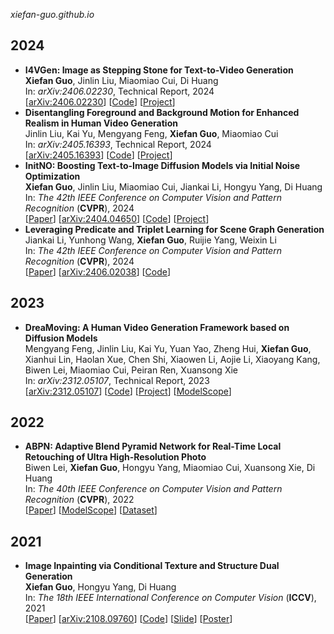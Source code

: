 _xiefan-guo.github.io_



 <h2 class="year">2024</h2>

  <div>
    <ul class="pub">
      <li>
        <b><b>I4VGen: Image as Stepping Stone for Text-to-Video Generation</b></b><br>
        <b><b>Xiefan Guo</b></b>, Jinlin Liu, Miaomiao Cui, Di Huang<br>
        In: <em>arXiv:2406.02230</em>, Technical Report, 2024<br>
        [<a href="https://arxiv.org/abs/2406.02230">arXiv:2406.02230</a>]
        [<a href="https://github.com/xiefan-guo/i4vgen">Code</a>]
        [<a href="https://xiefan-guo.github.io/i4vgen/">Project</a>]
        <!-- <div class="links">
          <a href="https://arxiv.org/abs/2406.02230" class="btn btn-sm z-depth-0" role="button" rel="external nofollow noopener" target="_blank">PDF</a>
          <a href="https://github.com/xiefan-guo/i4vgen" class="btn btn-sm z-depth-0" role="button" rel="external nofollow noopener" target="_blank">Code</a>
          <a href="https://xiefan-guo.github.io/i4vgen/" class="btn btn-sm z-depth-0" role="button" rel="external nofollow noopener" target="_blank">Website</a>
        </div> -->
      </li>
      <li>
        <b><b>Disentangling Foreground and Background Motion for Enhanced Realism in Human Video Generation</b></b><br>
        Jinlin Liu, Kai Yu, Mengyang Feng, <b><b>Xiefan Guo</b></b>, Miaomiao Cui<br>
        In: <em>arXiv:2405.16393</em>, Technical Report, 2024<br>
        [<a href="https://arxiv.org/abs/2405.16393">arXiv:2405.16393</a>]
        [<a href="">Code</a>]
        [<a href="https://liujl09.github.io/humanvideo_movingbackground/">Project</a>]
        <!-- <div class="links">
          <a href="https://arxiv.org/abs/2405.16393" class="btn btn-sm z-depth-0" role="button" rel="external nofollow noopener" target="_blank">PDF</a>
          <a href="" class="btn btn-sm z-depth-0" role="button" rel="external nofollow noopener" target="_blank">Code</a>
          <a href="https://liujl09.github.io/humanvideo_movingbackground/" class="btn btn-sm z-depth-0" role="button" rel="external nofollow noopener" target="_blank">Website</a>
        </div> -->
      </li>
      <li>
        <b><b>InitNO: Boosting Text-to-Image Diffusion Models via Initial Noise Optimization</b></b><br>
        <b><b>Xiefan Guo</b></b>, Jinlin Liu, Miaomiao Cui, Jiankai Li, Hongyu Yang, Di Huang<br>
        In: <em>The 42th IEEE Conference on Computer Vision and Pattern Recognition</em> (<b><b>CVPR</b></b>), 2024<br>
        [<a href="https://openaccess.thecvf.com/content/CVPR2024/html/Guo_InitNO_Boosting_Text-to-Image_Diffusion_Models_via_Initial_Noise_Optimization_CVPR_2024_paper.html">Paper</a>]
        [<a href="https://arxiv.org/abs/2404.04650">arXiv:2404.04650</a>]
        [<a href="https://github.com/xiefan-guo/initno">Code</a>]
        [<a href="https://xiefan-guo.github.io/initno/">Project</a>]
        <!-- <div class="links">
          <a href="https://arxiv.org/abs/2404.04650" class="btn btn-sm z-depth-0" role="button" rel="external nofollow noopener" target="_blank">PDF</a>
          <a href="https://github.com/xiefan-guo/initno" class="btn btn-sm z-depth-0" role="button" rel="external nofollow noopener" target="_blank">Code</a>
          <a href="https://xiefan-guo.github.io/initno/" class="btn btn-sm z-depth-0" role="button" rel="external nofollow noopener" target="_blank">Website</a>
        </div> -->
      </li>
      <li>
        <b><b>Leveraging Predicate and Triplet Learning for Scene Graph Generation</b></b><br>
        Jiankai Li, Yunhong Wang, <b><b>Xiefan Guo</b></b>, Ruijie Yang, Weixin Li<br>
        In: <em>The 42th IEEE Conference on Computer Vision and Pattern Recognition</em> (<b><b>CVPR</b></b>), 2024<br>
        [<a href="https://openaccess.thecvf.com/content/CVPR2024/html/Li_Leveraging_Predicate_and_Triplet_Learning_for_Scene_Graph_Generation_CVPR_2024_paper.html">Paper</a>]
        [<a href="https://arxiv.org/abs/2406.02038">arXiv:2406.02038</a>]
        [<a href="https://github.com/jkli1998/DRM">Code</a>]
        <!-- <div class="links">
          <a href="https://arxiv.org/abs/2406.02038" class="btn btn-sm z-depth-0" role="button" rel="external nofollow noopener" target="_blank">PDF</a>
          <a href="https://github.com/jkli1998/DRM" class="btn btn-sm z-depth-0" role="button" rel="external nofollow noopener" target="_blank">Code</a>
        </div> -->
      </li>
    </ul>    
  </div>

  <h2 class="year">2023</h2>

  <div>
    <ul class="pub">
      <li>
        <b><b>DreaMoving: A Human Video Generation Framework based on Diffusion Models</b></b><br>
        Mengyang Feng, Jinlin Liu, Kai Yu, Yuan Yao, Zheng Hui, <b><b>Xiefan Guo</b></b>, Xianhui Lin, Haolan Xue, Chen Shi, Xiaowen Li, Aojie Li, Xiaoyang Kang, Biwen Lei, Miaomiao Cui, Peiran Ren, Xuansong Xie<br>
        In: <em>arXiv:2312.05107</em>, Technical Report, 2023<br>
        [<a href="https://arxiv.org/abs/2312.05107">arXiv:2312.05107</a>]
        [<a href="https://github.com/dreamoving/dreamoving-project">Code</a>]
        [<a href="https://dreamoving.github.io/dreamoving/">Project</a>]
        [<a href="https://www.modelscope.cn/studios/vigen/video_generation/summary">ModelScope</a>]
        <!-- <div class="links">
          <a href="https://arxiv.org/abs/2312.05107" class="btn btn-sm z-depth-0" role="button" rel="external nofollow noopener" target="_blank">PDF</a>
          <a href="https://github.com/dreamoving/dreamoving-project" class="btn btn-sm z-depth-0" role="button" rel="external nofollow noopener" target="_blank">Code</a>
          <a href="https://dreamoving.github.io/dreamoving/" class="btn btn-sm z-depth-0" role="button" rel="external nofollow noopener" target="_blank">Website</a>
        </div> -->
      </li>
    </ul>    
  </div>

  <h2 class="year">2022</h2>

  <div>
    <ul class="pub">
      <li>
        <b><b>ABPN: Adaptive Blend Pyramid Network for Real-Time Local Retouching of Ultra High-Resolution Photo</b></b><br>
        Biwen Lei, <b><b>Xiefan Guo</b></b>, Hongyu Yang, Miaomiao Cui, Xuansong Xie, Di Huang<br>
        In: <em>The 40th IEEE Conference on Computer Vision and Pattern Recognition</em> (<b><b>CVPR</b></b>), 2022<br>
        [<a href="https://openaccess.thecvf.com/content/CVPR2022/html/Lei_ABPN_Adaptive_Blend_Pyramid_Network_for_Real-Time_Local_Retouching_of_CVPR_2022_paper.html">Paper</a>]
        [<a href="https://modelscope.cn/models/damo/cv_unet_skin-retouching/summary">ModelScope</a>]
        [<a href="https://github.com/youngLBW/CRHD-3K">Dataset</a>]
        <!-- <div class="links">
          <a href="https://openaccess.thecvf.com/content/CVPR2022/html/Lei_ABPN_Adaptive_Blend_Pyramid_Network_for_Real-Time_Local_Retouching_of_CVPR_2022_paper.html" class="btn btn-sm z-depth-0" role="button" rel="external nofollow noopener" target="_blank">PDF</a>
          <a href="https://modelscope.cn/models/damo/cv_unet_skin-retouching/summary" class="btn btn-sm z-depth-0" role="button" rel="external nofollow noopener" target="_blank">Code</a>
          <a href="https://github.com/youngLBW/CRHD-3K" class="btn btn-sm z-depth-0" role="button" rel="external nofollow noopener" target="_blank">Dataset</a>
        </div> -->
      </li>
    </ul>    
  </div>

  <h2 class="year">2021</h2>
  
  <div>
    <ul class="pub">
      <li>
        <b><b>Image Inpainting via Conditional Texture and Structure Dual Generation</b></b><br>
        <b><b>Xiefan Guo</b></b>, Hongyu Yang, Di Huang<br>
        In: <em>The 18th IEEE International Conference on Computer Vision</em> (<b><b>ICCV</b></b>), 2021<br>
        [<a href="https://openaccess.thecvf.com/content/ICCV2021/html/Guo_Image_Inpainting_via_Conditional_Texture_and_Structure_Dual_Generation_ICCV_2021_paper.html">Paper</a>]
        [<a href="https://arxiv.org/abs/2108.09760">arXiv:2108.09760</a>]
        [<a href="https://github.com/xiefan-guo/ctsdg">Code</a>]
        [<a href="https://drive.google.com/file/d/1HLPMJQHWC1Ac4GHnnXaRdh6ZGadjwAcL/view">Slide</a>]
        [<a href="https://drive.google.com/file/d/1WN0jqh5zkc-_tiXKYx1kMI2OZPWIVx8s/view">Poster</a>]
        <!-- <div class="links">
          <a href="https://arxiv.org/abs/2108.09760" class="btn btn-sm z-depth-0" role="button" rel="external nofollow noopener" target="_blank">PDF</a>
          <a href="https://github.com/xiefan-guo/ctsdg" class="btn btn-sm z-depth-0" role="button" rel="external nofollow noopener" target="_blank">Code</a>
          <a href="https://drive.google.com/file/d/1HLPMJQHWC1Ac4GHnnXaRdh6ZGadjwAcL/view" class="btn btn-sm z-depth-0" role="button" rel="external nofollow noopener" target="_blank">Slide</a>
          <a href="https://drive.google.com/file/d/1WN0jqh5zkc-_tiXKYx1kMI2OZPWIVx8s/view" class="btn btn-sm z-depth-0" role="button" rel="external nofollow noopener" target="_blank">Poster</a>
        </div> -->
      </li>
    </ul>    
  </div>